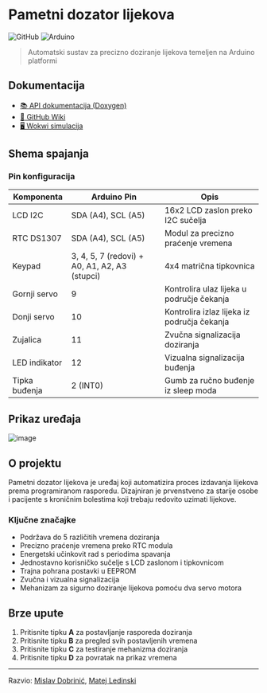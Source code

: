 # Pametni dozator lijekova

![GitHub](https://img.shields.io/github/license/mdobrini/RUS--PametniDozatorLjekova?style=flat-square)
![Arduino](https://img.shields.io/badge/Arduino-UNO-blue?style=flat-square&logo=arduino)

> Automatski sustav za precizno doziranje lijekova temeljen na Arduino platformi

## Dokumentacija

- [📚 API dokumentacija (Doxygen)](https://mdobrini.github.io/RUS--PametniDozatorLjekova/)
- [📖 GitHub Wiki](https://github.com/mdobrini/RUS--PametniDozatorLjekova/wiki)
- [🖥️ Wokwi simulacija](https://wokwi.com/projects/428213172579332097)

## Shema spajanja

### Pin konfiguracija

| Komponenta    | Arduino Pin                                   | Opis                                        |
| ------------- | --------------------------------------------- | ------------------------------------------- |
| LCD I2C       | SDA (A4), SCL (A5)                            | 16x2 LCD zaslon preko I2C sučelja           |
| RTC DS1307    | SDA (A4), SCL (A5)                            | Modul za precizno praćenje vremena          |
| Keypad        | 3, 4, 5, 7 (redovi) + A0, A1, A2, A3 (stupci) | 4x4 matrična tipkovnica                     |
| Gornji servo  | 9                                             | Kontrolira ulaz lijeka u područje čekanja   |
| Donji servo   | 10                                            | Kontrolira izlaz lijeka iz područja čekanja |
| Zujalica      | 11                                            | Zvučna signalizacija doziranja              |
| LED indikator | 12                                            | Vizualna signalizacija buđenja              |
| Tipka buđenja | 2 (INT0)                                      | Gumb za ručno buđenje iz sleep moda         |

## Prikaz uređaja

![image](https://github.com/user-attachments/assets/68a581ea-cd3e-4c64-9ddd-8ea13e9f110c)


## O projektu

Pametni dozator lijekova je uređaj koji automatizira proces izdavanja lijekova prema programiranom rasporedu. Dizajniran je prvenstveno za starije osobe i pacijente s kroničnim bolestima koji trebaju redovito uzimati lijekove.

### Ključne značajke

- Podržava do 5 različitih vremena doziranja
- Precizno praćenje vremena preko RTC modula
- Energetski učinkovit rad s periodima spavanja
- Jednostavno korisničko sučelje s LCD zaslonom i tipkovnicom
- Trajna pohrana postavki u EEPROM
- Zvučna i vizualna signalizacija
- Mehanizam za sigurno doziranje lijekova pomoću dva servo motora

## Brze upute

1. Pritisnite tipku **A** za postavljanje rasporeda doziranja
2. Pritisnite tipku **B** za pregled svih postavljenih vremena
3. Pritisnite tipku **C** za testiranje mehanizma doziranja
4. Pritisnite tipku **D** za povratak na prikaz vremena

---

Razvio: [Mislav Dobrinić](https://github.com/mdobrini1), [Matej Ledinski](https://github.com)
